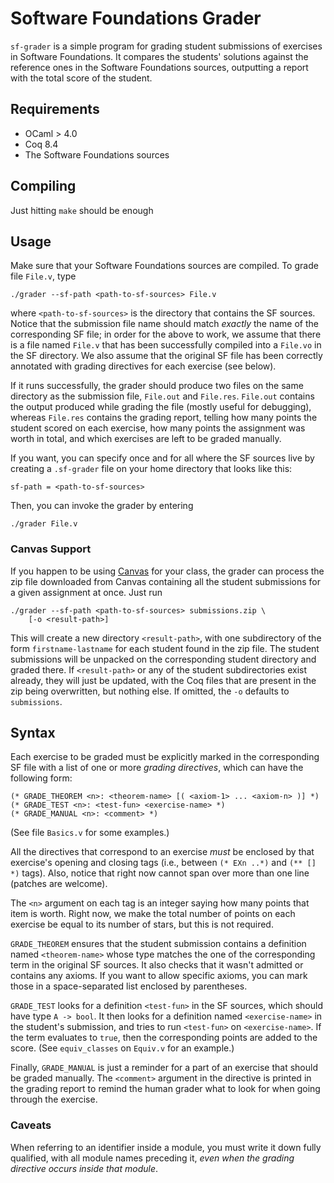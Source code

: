 # Software Foundations Grader

`sf-grader` is a simple program for grading student submissions of
exercises in Software Foundations. It compares the students' solutions
against the reference ones in the Software Foundations sources,
outputting a report with the total score of the student.

## Requirements

- OCaml > 4.0
- Coq 8.4
- The Software Foundations sources

## Compiling

Just hitting `make` should be enough

## Usage

Make sure that your Software Foundations sources are compiled. To
grade file `File.v`, type

    ./grader --sf-path <path-to-sf-sources> File.v

where `<path-to-sf-sources>` is the directory that contains the SF
sources. Notice that the submission file name should match *exactly*
the name of the corresponding SF file; in order for the above to work,
we assume that there is a file named `File.v` that has been
successfully compiled into a `File.vo` in the SF directory. We also
assume that the original SF file has been correctly annotated with
grading directives for each exercise (see below).

If it runs successfully, the grader should produce two files on the
same directory as the submission file, `File.out` and
`File.res`. `File.out` contains the output produced while grading the
file (mostly useful for debugging), whereas `File.res` contains the
grading report, telling how many points the student scored on each
exercise, how many points the assignment was worth in total, and which
exercises are left to be graded manually.

If you want, you can specify once and for all where the SF sources
live by creating a `.sf-grader` file on your home directory that looks
like this:

    sf-path = <path-to-sf-sources>

Then, you can invoke the grader by entering

    ./grader File.v

### Canvas Support

If you happen to be using [Canvas][1] for your class, the grader can
process the zip file downloaded from Canvas containing all the
student submissions for a given assignment at once. Just run

    ./grader --sf-path <path-to-sf-sources> submissions.zip \
        [-o <result-path>]

This will create a new directory `<result-path>`, with one
subdirectory of the form `firstname-lastname` for each student found
in the zip file. The student submissions will be unpacked on the
corresponding student directory and graded there. If `<result-path>`
or any of the student subdirectories exist already, they will just be
updated, with the Coq files that are present in the zip being
overwritten, but nothing else. If omitted, the `-o` defaults to
`submissions`.

## Syntax

Each exercise to be graded must be explicitly marked in the
corresponding SF file with a list of one or more _grading
directives_, which can have the following form:

    (* GRADE_THEOREM <n>: <theorem-name> [( <axiom-1> ... <axiom-n> )] *)
    (* GRADE_TEST <n>: <test-fun> <exercise-name> *)
    (* GRADE_MANUAL <n>: <comment> *)

(See file `Basics.v` for some examples.)

All the directives that correspond to an exercise _must_ be enclosed
by that exercise's opening and closing tags (i.e., between `(* EXn
..*)` and `(** [] *)` tags). Also, notice that right now cannot span
over more than one line (patches are welcome).

The `<n>` argument on each tag is an integer saying how many points
that item is worth. Right now, we make the total number of points on
each exercise be equal to its number of stars, but this is not required.

`GRADE_THEOREM` ensures that the student submission contains a
definition named `<theorem-name>` whose type matches the one of the
corresponding term in the original SF sources. It also checks that it
wasn't admitted or contains any axioms. If you want to allow specific
axioms, you can mark those in a space-separated list enclosed by
parentheses.

`GRADE_TEST` looks for a definition `<test-fun>` in the SF sources,
which should have type `A -> bool`. It then looks for a definition
named `<exercise-name>` in the student's submission, and tries to run
`<test-fun>` on `<exercise-name>`. If the term evaluates to `true`,
then the corresponding points are added to the score. (See
`equiv_classes` on `Equiv.v` for an example.)

Finally, `GRADE_MANUAL` is just a reminder for a part of an exercise
that should be graded manually. The `<comment>` argument in the
directive is printed in the grading report to remind the human grader
what to look for when going through the exercise.

### Caveats

When referring to an identifier inside a module, you must write it
down fully qualified, with all module names preceding it, _even when
the grading directive occurs inside that module_.

  [1]: https://canvas.instructure.com
